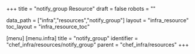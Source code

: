 +++
title = "notify_group Resource"
draft = false
robots = ""

data_path = ["infra","resources","notify_group"]
layout = "infra_resource"
toc_layout = "infra_resource_toc"

[menu]
  [menu.infra]
    title = "notify_group"
    identifier = "chef_infra/resources/notify_group"
    parent = "chef_infra/resources"
+++

<!-- The contents of this page are automatically generated from the notify_group.yaml file in the data/infra/resources directory. -->
<!-- To suggest a change, edit the https://github.com/chef/chef/blob/main/lib/chef/resource/notify_group.rb file and submit a pull request to the https://github.com/chef/chef repository. -->
<!-- markdownlint-disable-file -->
